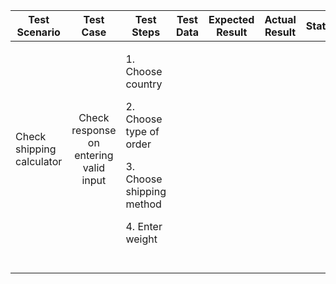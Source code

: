 | Test Scenario             	|                Test Case               	| Test Steps                                                                           	| Test Data 	| Expected Result 	| Actual Result 	| Status 	|
|---------------------------	|:--------------------------------------:	|--------------------------------------------------------------------------------------	|-----------	|-----------------	|---------------	|--------	|
| Check shipping calculator 	| Check response on entering valid input 	| <p>1. Choose country <p>2. Choose type of order <p>3. Choose shipping method <p>4. Enter weight  	|           	|                 	|               	|        	|
|                           	|                                        	|                                                                                      	|           	|                 	|               	|        	|
|                           	|                                        	|                                                                                      	|           	|                 	|               	|        	|
|                           	|                                        	|                                                                                      	|           	|                 	|               	|        	|
|                           	|                                        	|                                                                                      	|           	|                 	|               	|        	|
